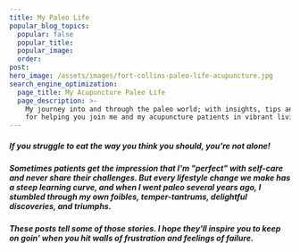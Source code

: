 ```yaml
---
title: My Paleo Life
popular_blog_topics:
  popular: false
  popular_title:
  popular_image:
  order:
post:
hero_image: /assets/images/fort-collins-paleo-life-acupuncture.jpg
search_engine_optimization:
  page_title: My Acupuncture Paleo Life
  page_description: >-
    My journey into and through the paleo world; with insights, tips and tricks
    for helping you join me and my acupuncture patients in vibrant living!
---
```


##### If you struggle to eat the way you think you should, you're not alone!

##### Sometimes patients get the impression that I'm "perfect" with self-care and never share their challenges. But every lifestyle change we make has a steep learning curve, and when I went paleo several years ago, I stumbled through my own foibles, temper-tantrums, delightful discoveries, and triumphs.

##### These posts tell some of those stories. I hope they'll inspire you to keep on goin' when you hit walls of frustration and feelings of failure.